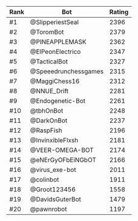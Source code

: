 Rank|Bot|Rating
---|---|---
#1|@SlipperiestSeal|2396
#2|@ToromBot|2379
#3|@PINEAPPLEMASK|2362
#4|@ElPeonElectrico|2347
#5|@TacticalBot|2327
#6|@Speeedrunchessgames|2315
#7|@MaggiChess16|2312
#8|@NNUE_Drift|2281
#9|@Endogenetic-Bot|2261
#10|@tbhOnBot|2248
#11|@DarkOnBot|2237
#12|@RaspFish|2196
#13|@InvinxibleFlxsh|2181
#14|@VEER-OMEGA-BOT|2174
#15|@eNErGyOFbEiNGbOT|2166
#16|@virus_exe-bot|2011
#17|@colinbot|1911
#18|@Groot123456|1558
#19|@DavidsGuterBot|1479
#20|@pawnrobot|1197
